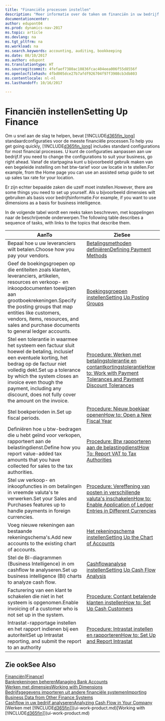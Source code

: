 ```yaml
---
title: "Financiële processen instellen"
description: "Meer informatie over de taken om financiën in uw bedrijf in te stellen voor al uw boekhoudings-, controle- of boekingsbehoeften."
documentationcenter: 
author: edupont04
ms.prod: dynamics-nav-2017
ms.topic: article
ms.devlang: na
ms.tgt_pltfrm: na
ms.workload: na
ms.search.keywords: accounting, auditing, bookkeeping
ms.date: 08/10/2017
ms.author: edupont
ms.translationtype: HT
ms.sourcegitcommit: 4fefaef7380ac10836fcac404eea006f55d8556f
ms.openlocfilehash: 4fbd005dce27b7afdf926704f97f3908cb3db803
ms.contentlocale: nl-nl
ms.lasthandoff: 10/16/2017

---
```

# <a name="setting-up-finance"></a><span data-ttu-id="8b8e0-103">Financiën instellen</span><span class="sxs-lookup"><span data-stu-id="8b8e0-103">Setting Up Finance</span></span>
<span data-ttu-id="8b8e0-104">Om u snel aan de slag te helpen, bevat [!INCLUDE[d365fin_long](includes/d365fin_long_md.md)] standaardconfiguraties voor de meeste financiële processen.</span><span class="sxs-lookup"><span data-stu-id="8b8e0-104">To help you get going quickly, [!INCLUDE[d365fin_long](includes/d365fin_long_md.md)] includes standard configurations for most financial processes.</span></span> <span data-ttu-id="8b8e0-105">U kunt de configuraties aanpassen aan uw bedrijf.</span><span class="sxs-lookup"><span data-stu-id="8b8e0-105">If you need to change the configurations to suit your business, go right ahead.</span></span> <span data-ttu-id="8b8e0-106">Vanaf de startpagina kunt u bijvoorbeeld gebruik maken van een begeleide instelling om het btw-tarief voor uw locatie in te stellen.</span><span class="sxs-lookup"><span data-stu-id="8b8e0-106">For example, from the Home page you can use an assisted setup guide to set up sales tax rate for your location.</span></span>  

<span data-ttu-id="8b8e0-107">Er zijn echter bepaalde zaken die uzelf moet instellen.</span><span class="sxs-lookup"><span data-stu-id="8b8e0-107">However, there are some things you need to set up yourself.</span></span> <span data-ttu-id="8b8e0-108">Als u bijvoorbeeld dimensies wilt gebruiken als basis voor bedrijfsinformatie.</span><span class="sxs-lookup"><span data-stu-id="8b8e0-108">For example, if you want to use dimensions as a basis for business intelligence.</span></span>  

<span data-ttu-id="8b8e0-109">In de volgende tabel wordt een reeks taken beschreven, met koppelingen naar de beschrijvende onderwerpen.</span><span class="sxs-lookup"><span data-stu-id="8b8e0-109">The following table describes a sequence of tasks, with links to the topics that describe them.</span></span>

| <span data-ttu-id="8b8e0-110">Aan</span><span class="sxs-lookup"><span data-stu-id="8b8e0-110">To</span></span> | <span data-ttu-id="8b8e0-111">Zie</span><span class="sxs-lookup"><span data-stu-id="8b8e0-111">See</span></span> |
| --- | --- |
| <span data-ttu-id="8b8e0-112">Bepaal hoe u uw leveranciers wilt betalen.</span><span class="sxs-lookup"><span data-stu-id="8b8e0-112">Choose how you pay your vendors.</span></span> |[<span data-ttu-id="8b8e0-113">Betalingsmethoden definiëren</span><span class="sxs-lookup"><span data-stu-id="8b8e0-113">Defining Payment Methods</span></span>](finance-payment-methods.md) |
| <span data-ttu-id="8b8e0-114">Geef de boekingsgroepen op die entiteiten zoals klanten, leveranciers, artikelen, resources en verkoop- en inkoopdocumenten toewijzen aan grootboekrekeningen.</span><span class="sxs-lookup"><span data-stu-id="8b8e0-114">Specify the posting groups that map entities like customers, vendors, items, resources, and sales and purchase documents to general ledger accounts.</span></span> |[<span data-ttu-id="8b8e0-115">Boekingsgroepen instellen</span><span class="sxs-lookup"><span data-stu-id="8b8e0-115">Setting Up Posting Groups</span></span>](finance-posting-groups.md)|
|<span data-ttu-id="8b8e0-116">Stel een tolerantie in waarmee het systeem een factuur sluit hoewel de betaling, inclusief een eventuele korting, het bedrag op de factuur niet volledig dekt.</span><span class="sxs-lookup"><span data-stu-id="8b8e0-116">Set up a tolerance by which the system closes an invoice even though the payment, including any discount, does not fully cover the amount on the invoice.</span></span>|[<span data-ttu-id="8b8e0-117">Procedure: Werken met betalingstolerantie en contantkortingstolerantie</span><span class="sxs-lookup"><span data-stu-id="8b8e0-117">How to: Work with Payment Tolerances and Payment Discount Tolerances</span></span>](finance-payment-tolerance-and-payment-discount-tolerance.md)|
| <span data-ttu-id="8b8e0-118">Stel boekperioden in.</span><span class="sxs-lookup"><span data-stu-id="8b8e0-118">Set up fiscal periods.</span></span> |[<span data-ttu-id="8b8e0-119">Procedure: Nieuw boekjaar openen</span><span class="sxs-lookup"><span data-stu-id="8b8e0-119">How to: Open a New Fiscal Year</span></span>](finance-how-open-new-fiscal-year.md) |
| <span data-ttu-id="8b8e0-120">Definiëren hoe u btw-bedragen die u hebt geïnd voor verkopen, rapporteert aan de belastingdienst.</span><span class="sxs-lookup"><span data-stu-id="8b8e0-120">Define how you report value-added tax amounts that you have collected for sales to the tax authorities.</span></span> |[<span data-ttu-id="8b8e0-121">Procedure: Btw rapporteren aan de belastingdienst</span><span class="sxs-lookup"><span data-stu-id="8b8e0-121">How To: Report VAT to Tax Authorities</span></span>](finance-how-report-vat.md)|
| <span data-ttu-id="8b8e0-122">Stel uw verkoop- en inkoopfuncties in om betalingen in vreemde valuta's te verwerken.</span><span class="sxs-lookup"><span data-stu-id="8b8e0-122">Set your Sales and Purchases features up to handle payments in foreign currencies.</span></span>|[<span data-ttu-id="8b8e0-123">Procedure: Vereffening van posten in verschillende valuta's inschakelen</span><span class="sxs-lookup"><span data-stu-id="8b8e0-123">How to: Enable Application of Ledger Entries in Different Currencies</span></span>](finance-how-enable-application-ledger-entries-different-currencies.md)
| <span data-ttu-id="8b8e0-124">Voeg nieuwe rekeningen aan bestaande rekeningschema's.</span><span class="sxs-lookup"><span data-stu-id="8b8e0-124">Add new accounts to the existing chart of accounts.</span></span> |[<span data-ttu-id="8b8e0-125">Het rekeningschema instellen</span><span class="sxs-lookup"><span data-stu-id="8b8e0-125">Setting Up the Chart of Accounts</span></span>](finance-setup-chart-accounts.md) |
| <span data-ttu-id="8b8e0-126">Stel de BI-diagrammen (Business Intelligence) in om cashflow te analyseren.</span><span class="sxs-lookup"><span data-stu-id="8b8e0-126">Set up business intelligence (BI) charts to analyze cash flow.</span></span> |[<span data-ttu-id="8b8e0-127">Cashflowanalyse instellen</span><span class="sxs-lookup"><span data-stu-id="8b8e0-127">Setting Up Cash Flow Analysis</span></span>](finance-setup-cash-flow-analyses.md) |
|<span data-ttu-id="8b8e0-128">Facturering van een klant te schakelen die niet in het systeem is opgenomen.</span><span class="sxs-lookup"><span data-stu-id="8b8e0-128">Enable invoicing of a customer who is not set up in the system.</span></span>|[<span data-ttu-id="8b8e0-129">Procedure: Contant betalende klanten instellen</span><span class="sxs-lookup"><span data-stu-id="8b8e0-129">How to: Set Up Cash Customers</span></span>](finance-how-to-set-up-cash-customers.md)|
| <span data-ttu-id="8b8e0-130">Intrastat-rapportage instellen en het rapport indienen bij een autoriteit</span><span class="sxs-lookup"><span data-stu-id="8b8e0-130">Set up Intrastat reporting, and submit the report to an authority</span></span> | [<span data-ttu-id="8b8e0-131">Procedure: Intrastat instellen en rapporteren</span><span class="sxs-lookup"><span data-stu-id="8b8e0-131">How to: Set Up and Report Intrastat</span></span>](finance-how-setup-report-intrastat.md)|

## <a name="see-also"></a><span data-ttu-id="8b8e0-132">Zie ook</span><span class="sxs-lookup"><span data-stu-id="8b8e0-132">See Also</span></span>
<span data-ttu-id="8b8e0-133">[Financiën](finance.md)]</span><span class="sxs-lookup"><span data-stu-id="8b8e0-133">[Finance](finance.md)]</span></span>  
[<span data-ttu-id="8b8e0-134">Bankrekeningen beheren</span><span class="sxs-lookup"><span data-stu-id="8b8e0-134">Managing Bank Accounts</span></span>](bank-manage-bank-accounts.md)  
[<span data-ttu-id="8b8e0-135">Werken met dimensies</span><span class="sxs-lookup"><span data-stu-id="8b8e0-135">Working with Dimensions</span></span>](finance-dimensions.md)  
[<span data-ttu-id="8b8e0-136">Bedrijfsgegevens importeren uit andere financiële systemen</span><span class="sxs-lookup"><span data-stu-id="8b8e0-136">Importing Business Data from Other Finance Systems</span></span>](upload-data.md)  
[<span data-ttu-id="8b8e0-137">Cashflow in uw bedrijf analyseren</span><span class="sxs-lookup"><span data-stu-id="8b8e0-137">Analyzing Cash Flow in Your Company</span></span>](finance-analyze-cash-flow.md)  
<span data-ttu-id="8b8e0-138">[Werken met [!INCLUDE[d365fin](includes/d365fin_md.md)]](ui-work-product.md)</span><span class="sxs-lookup"><span data-stu-id="8b8e0-138">[Working with [!INCLUDE[d365fin](includes/d365fin_md.md)]](ui-work-product.md)</span></span>  

## 

